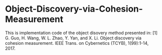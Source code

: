 # Object-Discovery-via-Cohesion-Measurement
This is implementation code of the object disovery method presented in: [1] G. Guo, H. Wang, W. L. Zhao, Y. Yan, and X. Li. Object discovery via cohesion measurement. IEEE Trans. on Cybernetics (TCYB), 1(99):1-14, 2017.
